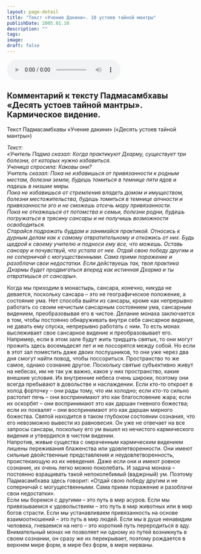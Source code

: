 ```yaml
---
layout: page-detail
title: "Текст «Учение Дакини». 10 устоев тайной мантры"
publishDate: 2005.01.10
description: ""
tags:
image:
draft: false
---
```


<audio title="2005.01.10 - Текст «Учение Дакини». 10 устоев тайной мантры.mp3" src="https://filer-api.advayta.org/v1.0/public/files/75500" controls=""></audio>

## **Комментарий к тексту Падмасамбхавы «Десять устоев тайной мантры».** **Кармическое видение.**
 Текст Падмасамбхавы «Учение дакини» («Десять устоев тайной мантры»)   
  
_Текст:_   
 _«Учитель Падма сказал: Когда практикуют Дхарму, существует три болезни, от которых нужно избавиться._   
 _Ученица спросила: Каковы они?_   
 _Учитель сказал: Пока не избавишься от привязанности к родным местам, болезни земли, будешь томиться в темнице пяти ядов и падешь в низшие миры._   
 _Пока не избавишься от стремления владеть домом и имуществом, болезни местожительства, будешь томиться в темнице алчности и привязанности эго и не сможешь отсечь мару привязанности._   
 _Пока не откажешься от потомства и семьи, болезни родни, будешь погружаться в трясину сансары и не получишь возможности освободиться._   
 _Старайся подражать буддам и занимайся практикой. Относись к дурным делам как к самому отвратительному и откажись от них. Будь щедрой к своему учителю и подноси ему все, что можешь. Оставь сансару и почувствуй, что устала от нее. Отдай свою победу другим и не соперничай с могущественными. Сама прими поражение и разоблачи свои недостатки. Если действуешь так, твоя практика Дхармы будет продвигаться вперед как истинная Дхарма и ты отвратишься от сансары»._   
  
 Когда мы приходим в монастырь, сансара, конечно, никуда не девается, поскольку сансара – это не географическое положение, а состояние ума. Нет способа выйти из сансары, кроме как непрерывно работать со своим нечистым сансарным состоянием ума, сансарным видением, преобразовывая его в чистое. Делание монаха заключается в том, чтобы постоянно обнаруживать внутри себя сансарное видение, не давать ему спуска, непрерывно работать с ним. То есть монах выслеживает свое сансарное видение и преобразовывает его.   
 Например, если в этом зале будут жить тридцать святых, то они могут прожить здесь восемьдесят лет и не поссорятся между собой. Но если в этот зал поместить даже двоих послушников, то они уже через два дня смогут найти повод, чтобы поссориться. Пространство то же самое, однако сознание другое. Поскольку святые субъективно живут на небесах, им не так уж важно, какое у них пространство, какие внешние условия. Их внутренние небеса очень широки, поэтому они всегда пребывают в довольстве и наслаждении. Если кто-то откроет в холод форточку – они рады тому, что им холодно; если кто-то сильно растопит печь – они воспринимают это как благословение жара; если их оскорбят – они воспринимают это как даршан гневного божества; если их похвалят – они воспринимают это как даршан мирного божества. Святой находится в таком глубоком состоянии сознания, что его невозможно вывести из равновесия. Он уже не отвечает на все запросы сансары, поскольку его ум вышел из нечистого кармического видения и утвердился в чистом видении.   
 Напротив, живые существа с омраченным кармическим видением лишены переживания блаженства или удовлетворенности. Они имеют сильные двойственные представления и неудовлетворенность, проистекающую из их неведения. Даже если они и имеют ровное сознание, их очень легко можно поколебать. И задача монаха – постоянно взращивать такой непоколебимый (ваджрный) ум. Поэтому Падмасамбхава здесь говорит: «Отдай свою победу другим и не соперничай с могущественными. Сама прими поражение и разоблачи свои недостатки».   
 Если мы боремся с другими – это путь в мир асуров. Если мы привязываемся к удовольствиям – это путь в мир животных или в мир богов страсти. Если мы устанавливаем привязанность на основе взаимоотношений – это путь в мир людей. Если мы в душе ненавидим человека, гневаемся на него – это короткий путь переродиться в аду. Внимательный монах не позволяет ни одному из путей возникнуть в своем сознании, он сразу же их перекрывает, поэтому рождается в верхнем мире форм, в мире без форм, в мире нирваны.   
  
  
